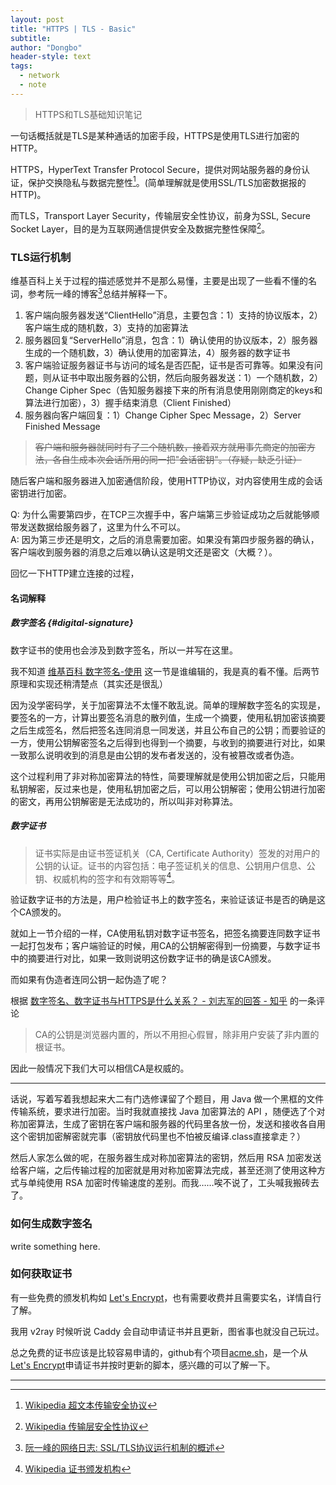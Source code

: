 ```yaml
---
layout: post
title: "HTTPS | TLS - Basic"
subtitle: 
author: "Dongbo"
header-style: text
tags:
  - network
  - note
---
```


> HTTPS和TLS基础知识笔记

一句话概括就是TLS是某种通话的加密手段，HTTPS是使用TLS进行加密的HTTP。

HTTPS，HyperText Transfer Protocol Secure，提供对网站服务器的身份认证，保护交换隐私与数据完整性[^1]。(简单理解就是使用SSL/TLS加密数据报的HTTP)。

而TLS，Transport Layer Security，传输层安全性协议，前身为SSL, Secure Socket Layer，目的是为互联网通信提供安全及数据完整性保障[^2]。

### TLS运行机制

维基百科上关于过程的描述感觉并不是那么易懂，主要是出现了一些看不懂的名词，参考阮一峰的博客[^3]总结并解释一下。

1. 客户端向服务器发送“ClientHello”消息，主要包含：1）支持的协议版本，2）客户端生成的随机数，3）支持的加密算法
2. 服务器回复“ServerHello”消息，包含：1）确认使用的协议版本，2）服务器生成的一个随机数，3）确认使用的加密算法，4）服务器的数字证书
3. 客户端验证服务器证书与访问的域名是否匹配，证书是否可靠等。如果没有问题，则从证书中取出服务器的公钥，然后向服务器发送：1）一个随机数，2）Change Cipher Spec（告知服务器接下来的所有消息使用刚刚商定的keys和算法进行加密），3）握手结束消息（Client Finished）
4. 服务器向客户端回复：1）Change Cipher Spec Message，2）Server Finished Message

> ~~客户端和服务器就同时有了三个随机数，接着双方就用事先商定的加密方法，各自生成本次会话所用的同一把"会话密钥"。（存疑，缺乏引证）~~

随后客户端和服务器进入加密通信阶段，使用HTTP协议，对内容使用生成的会话密钥进行加密。

Q: 为什么需要第四步，在TCP三次握手中，客户端第三步验证成功之后就能够顺带发送数据给服务器了，这里为什么不可以。  
A: 因为第三步还是明文，之后的消息需要加密。如果没有第四步服务器的确认，客户端收到服务器的消息之后难以确认这是明文还是密文（大概？）。


回忆一下HTTP建立连接的过程，

#### 名词解释 

##### 数字签名 {#digital-signature}

数字证书的使用也会涉及到数字签名，所以一并写在这里。

我不知道 [维基百科 数字签名-使用](https://zh.wikipedia.org/wiki/%E6%95%B8%E4%BD%8D%E7%B0%BD%E7%AB%A0)
这一节是谁编辑的，我是真的看不懂。后两节原理和实现还稍清楚点（其实还是很乱）

因为没学密码学，关于加密算法不太懂不敢乱说。简单的理解数字签名的实现是，要签名的一方，计算出要签名消息的散列值，生成一个摘要，使用私钥加密该摘要之后生成签名，然后把签名连同消息一同发送，并且公布自己的公钥；而要验证的一方，使用公钥解密签名之后得到也得到一个摘要，与收到的摘要进行对比，如果一致那么说明收到的消息是由公钥的发布者发送的，没有被篡改或者伪造。

这个过程利用了非对称加密算法的特性，简要理解就是使用公钥加密之后，只能用私钥解密，反过来也是，使用私钥加密之后，可以用公钥解密；使用公钥进行加密的密文，再用公钥解密是无法成功的，所以叫非对称算法。


##### 数字证书

> 证书实际是由证书签证机关（CA, Certificate Authority）签发的对用户的公钥的认证。证书的内容包括：电子签证机关的信息、公钥用户信息、公钥、权威机构的签字和有效期等等[^4]。

验证数字证书的方法是，用户检验证书上的数字签名，来验证该证书是否的确是这个CA颁发的。

就如上一节介绍的一样，CA使用私钥对数字证书签名，把签名摘要连同数字证书一起打包发布；客户端验证的时候，用CA的公钥解密得到一份摘要，与数字证书中的摘要进行对比，如果一致则说明这份数字证书的确是该CA颁发。

而如果有伪造者连同公钥一起伪造了呢？

根据 [数字签名、数字证书与HTTPS是什么关系？ - 刘志军的回答 - 知乎](https://www.zhihu.com/question/52493697/answer/131015846) 的一条评论

> CA的公钥是浏览器内置的，所以不用担心假冒，除非用户安装了非内置的根证书。

因此一般情况下我们大可以相信CA是权威的。

---------

话说，写着写着我想起来大二有门选修课留了个题目，用 Java 做一个黑框的文件传输系统，要求进行加密。当时我就直接找 Java 加密算法的 API ，随便选了个对称加密算法，生成了密钥在客户端和服务器的代码里各放一份，发送和接收各自用这个密钥加密解密就完事（密钥放代码里也不怕被反编译.class直接拿走？）

然后人家怎么做的呢，在服务器生成对称加密算法的密钥，然后用 RSA 加密发送给客户端，之后传输过程的加密就是用对称加密算法完成，甚至还测了使用这种方式与单纯使用 RSA 加密时传输速度的差别。而我……唉不说了，工头喊我搬砖去了。

### 如何生成数字签名

write something here.

### 如何获取证书

有一些免费的颁发机构如 [Let's Encrypt][1]，也有需要收费并且需要实名，详情自行了解。

我用 v2ray 时候听说 Caddy 会自动申请证书并且更新，图省事也就没自己玩过。

总之免费的证书应该是比较容易申请的，github有个项目[acme.sh](https://github.com/Neilpang/acme.sh)，是一个从[Let's Encrypt][1]申请证书并按时更新的脚本，感兴趣的可以了解一下。

---------- 


[^1]: [Wikipedia 超文本传输安全协议](https://zh.wikipedia.org/wiki/%E8%B6%85%E6%96%87%E6%9C%AC%E4%BC%A0%E8%BE%93%E5%AE%89%E5%85%A8%E5%8D%8F%E8%AE%AE)

[^2]: [Wikipedia 传输层安全性协议](https://zh.wikipedia.org/wiki/%E5%82%B3%E8%BC%B8%E5%B1%A4%E5%AE%89%E5%85%A8%E6%80%A7%E5%8D%94%E5%AE%9A)

[^3]: [阮一峰的网络日志: SSL/TLS协议运行机制的概述](https://www.ruanyifeng.com/blog/2014/02/ssl_tls.html)

[^4]: [Wikipedia 证书颁发机构](https://zh.wikipedia.org/wiki/%E8%AF%81%E4%B9%A6%E9%A2%81%E5%8F%91%E6%9C%BA%E6%9E%84)

[1]: https://letsencrypt.org/